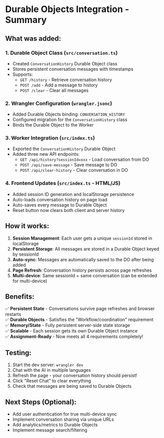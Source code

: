 # Durable Objects Integration - Summary

## What was added:

### 1. **Durable Object Class** (`src/conversation.ts`)
- Created `ConversationHistory` Durable Object class
- Stores persistent conversation messages with timestamps
- Supports:
  - `GET /history` - Retrieve conversation history
  - `POST /add` - Add a message to history
  - `POST /clear` - Clear all messages

### 2. **Wrangler Configuration** (`wrangler.jsonc`)
- Added Durable Objects binding: `CONVERSATION_HISTORY`
- Configured migration for the `ConversationHistory` class
- Binds the Durable Object to the Worker

### 3. **Worker Integration** (`src/index.ts`)
- Exported the `ConversationHistory` Durable Object
- Added three new API endpoints:
  - `GET /api/history?sessionId=xxx` - Load conversation from DO
  - `POST /api/save-message` - Save message to DO
  - `POST /api/clear-history` - Clear conversation in DO

### 4. **Frontend Updates** (`src/index.ts` - HTML/JS)
- Added session ID generation and localStorage persistence
- Auto-loads conversation history on page load
- Auto-saves every message to Durable Object
- Reset button now clears both client and server history

## How it works:

1. **Session Management**: Each user gets a unique `sessionId` stored in localStorage
2. **Persistent Storage**: All messages are stored in a Durable Object keyed by sessionId
3. **Auto-sync**: Messages are automatically saved to the DO after being added
4. **Page Refresh**: Conversation history persists across page refreshes
5. **Multi-device**: Same sessionId = same conversation (can be extended for multi-device)

## Benefits:

✅ **Persistent State** - Conversations survive page refreshes and browser restarts  
✅ **Durable Objects** - Satisfies the "Workflow/coordination" requirement  
✅ **Memory/State** - Fully persistent server-side state storage  
✅ **Scalable** - Each session gets its own Durable Object instance  
✅ **Assignment-Ready** - Now meets all 4 requirements completely!

## Testing:

1. Start the dev server: `wrangler dev`
2. Chat with the AI in multiple languages
3. Refresh the page - your conversation history should persist!
4. Click "Reset Chat" to clear everything
5. Check that messages are being saved to Durable Objects

## Next Steps (Optional):

- Add user authentication for true multi-device sync
- Implement conversation sharing via unique URLs
- Add analytics/metrics to Durable Objects
- Implement message search/filtering
